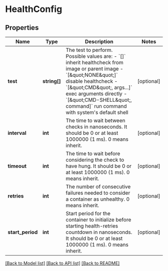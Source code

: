 # HealthConfig

## Properties
Name | Type | Description | Notes
------------ | ------------- | ------------- | -------------
**test** | **string[]** | The test to perform. Possible values are:  - &#x60;[]&#x60; inherit healthcheck from image or parent image - &#x60;[\&quot;NONE\&quot;]&#x60; disable healthcheck - &#x60;[\&quot;CMD\&quot;, args...]&#x60; exec arguments directly - &#x60;[\&quot;CMD-SHELL\&quot;, command]&#x60; run command with system&#39;s default shell | [optional] 
**interval** | **int** | The time to wait between checks in nanoseconds. It should be 0 or at least 1000000 (1 ms). 0 means inherit. | [optional] 
**timeout** | **int** | The time to wait before considering the check to have hung. It should be 0 or at least 1000000 (1 ms). 0 means inherit. | [optional] 
**retries** | **int** | The number of consecutive failures needed to consider a container as unhealthy. 0 means inherit. | [optional] 
**start_period** | **int** | Start period for the container to initialize before starting health-retries countdown in nanoseconds. It should be 0 or at least 1000000 (1 ms). 0 means inherit. | [optional] 

[[Back to Model list]](../README.md#documentation-for-models) [[Back to API list]](../README.md#documentation-for-api-endpoints) [[Back to README]](../README.md)


